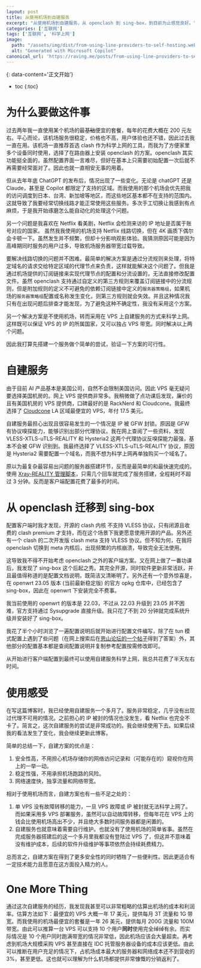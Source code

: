 ```yaml
---
layout: post
title: 从使用机场到自建服务
excerpt: "从使用机场到自建服务，从 openclash 到 sing-box，到目前为止感觉良好。"
categories: ['互联网']
tags: ['互联网', '科学上网']
image:
  path: "/assets/img/dist/from-using-line-providers-to-self-hosting.webp"
  alt: "Generated with Microsoft Copilot"
canonical_url: 'https://raving.me/posts/from-using-line-providers-to-self-hosting'
---
```


{: data-content='正文开始'}

* toc 
{:toc}
# 为什么要做这件事
过去两年我一直使用某个机场的最~~基础~~便宜的套餐，每年的花费大概在 200 元左右。平心而论，该机场服务很稳定，价格也不高，用户体验也还不错，因此过去我一直在用。该机场一直推荐首选 clash 作为科学上网的工具，而我为了方便家里多个设备同时使用，选择了在路由器上安装 openclash 的方案。openclash 其实功能挺全面的，虽然配置界面一言难尽，但好在基本上只需要初始配置一次后就不再需要经常面对了。因此也就一直相安无事的用着。

但从去年年底 ChatGPT 的发布后，情况出现了一些变化。无论是 chatGPT 还是 Claude，甚至是 Copilot 都限定了支持的区域。而我使用的那个机场会优先把我的访问调度到日本、台湾、新加坡等地区，而这些地区基本都不在支持的范围内。这就导致了我要经常切换线路才能正常使用这些服务。多次手工切换让我感到有点麻烦，于是我开始琢磨怎么能自动化的处理这个问题。

另一个问题是我喜欢在 Netflix 看美剧，Netflix 会检测来访的 IP 地址是否属于账号对应的国家。
虽然我我使用的机场支持 Netflix 线路切换，但在 4K 画质下偶尔会卡顿一下。虽然发生并不频繁，但却十分影响观影体验。我猜测原因可能是因为高峰期同时服务的用户过多，导致机场服务器带宽过载导致。

要解决线路切换的问题并不困难。最简单的解决方案是通过分流规则来处理，将特定域名的请求交给特定区域的代理节点来负责，这样就能解决这个问题了。但我是通过机场提供的订阅链接来实现代理节点的配置和分流设置的，无法直接修改配置文件。虽然 openclash 支持通过自定义的第三方规则来覆盖订阅链接中的分流规则，但是附加规则的定义不可避免的依赖订阅链接中定义的`服务器策略组`，如果机场的`服务器策略组`配置或名称发生变化，则第三方规则就会失效。并且这种情况我只有在出现问题后排查才能发现，为了避免这种不确定性，我没有采用这个方案。

另一个解决方案是不使用机场，转而采用在 VPS 上自建服务的方式来科学上网。这样既可以保证 VPS 的 IP 的所属国家，又可以独占 VPS 带宽。同时解决以上两个问题。

因此我打算先搭建一个服务做个简单的尝试，验证一下方案的可行性。

# 自建服务
由于目前 AI 产品基本是美国公司，自然不会限制美国访问。因此 VPS 毫无疑问要选择美国机房的。网上 VPS 提供商非常多。我稍微做了点功课后发现，廉价的且有美国机房的 VPS 提供商，口碑最好的是 RackNerd 和 Cloudcone。我最终选择了 [Cloudcone][] LA 区域最便宜的 VPS，年付 17.5 美元。

自建服务最担心出现且很容易发生的一个情况是 IP 被 GFW 封锁。原因是 GFW 有协议嗅探能力，能够识别出部分代理协议。我在网上查阅了一些资料，发现 VLESS-XTLS-uTLS-REALITY 和 Hysteria2 这两个代理协议反嗅探能力最强，基本不会被 GFW 识别到。我最终选择了 VLESS-XTLS-uTLS-REALITY 协议，原因是 Hysteria2 需要配置一个域名，而我不想为科学上网再单独购买一个域名了。

原以为最复杂最容易出问题的服务器搭建环节，反而是最简单的和最快速完成的。使用 [Xray-REALITY 管理脚本][]，只需几个回车就完成了服务搭建，全程耗时不超过 3 分钟。反而是客户端配置花费了最多的时间。

# 从 openclash 迁移到 sing-box
配置客户端时我才发现，开源的 clash 内核 不支持 VLESS 协议，只有闭源且收费的 clash premium 才支持，而在这个场景下我更愿意使用开源的产品。另外还有一个 clash 的二次开发版 clash meta 支持 VLESS 协议。但不知为何，在我将 openclash 切换到 meta 内核后，出现频繁的内核崩溃，导致完全无法使用。

这导致我不得不开始考虑 openclash 之外的客户端方案。又在网上做了一番功课后，我发现了 sing-box 这个后起之秀。其完全开源，同时软件更新非常活跃，并且最值得称道的是配置文档说明，既简洁又清晰明了。另外还有一个意外惊喜是，在 openwrt 23.05 版本 (当前最新稳定版) 的官方 opkg 仓库中，已经包含了 sing-box，因此在 openwrt 下安装完全不费事。

我当前使用的 openwrt 的版本是 22.03，不过从 22.03 升级到 23.05 并不困难，官方支持通过 Sysupgrade 直接升级。我只花了不到 20 分钟就完成系统升级并安装好了 sing-box。

我花了半个小时浏览了一遍配置说明后就开始进行配置文件编写，除了在 tun 模式配置上遇到了些问题（在网上搜索后在[恩山论坛的一个帖子][]得到了答案）外，其他部分的配置基本都是查阅配置说明并复制参考配置按需修改即可。

从开始进行客户端配置到最终可以使用自建服务科学上网，我总共花费了半天左右时间。

# 使用感受
在写这篇博客时，我已经使用自建服务一个多月了。服务非常稳定，几乎没有出现过代理不可用的情况。之前担心的 IP 被封的情况也没发生，看 Netflix 也完全不卡了。简言之，这次自建服务的尝试是非常成功的。我会继续使用下去。如果后续我的看法发生了变化，我会继续更新此博客。

简单的总结一下，自建方案的优点是：
1. 安全性高，不用担心机场存储你的网络访问记录和（可能存在的）窥视你在网上的一举一动。
2. 稳定性强，不用承担机场跑路的风险。
3. 网络速度快，独享流量和网络带宽。

相对于使用机场而言，自建方案也有一些不足之处的：
1. 单 VPS 没有故障转移的能力，一旦 VPS 故障或 IP 被封就无法科学上网了。而如果采用多 VPS 部署服务，虽然可以自动故障转移，但每年花在 VPS 上的钱会比使用机场高出不少，并且绝大多数时间服务器都是闲置的。
2. 自建服务也就意味着需要自行维护。也就没有了使用机场的简单省事。虽然在完成服务器搭建后的这一个多月里我都没有登陆过 VPS 了，但这并不意味着没有维护成本，后续的软件升级维护等事项依然会持续耗费精力。

总而言之，自建方案在得到了更多安全性的同时牺牲了一些便利性。因此更适合有一定技术能力且愿意在这方面投入精力的人。

# One More Thing
通过这次自建服务的经历，我发现我甚至可以非常粗略的估算出机场的成本和利润率。估算方法如下：最便宜的 VPS 大概一年 17 美元，提供每月 3T 流量和 1G 带宽。而我使用的机场最便宜的套餐是一年 26 美元，提供每月 200G 流量和 100M 带宽。由此可以推算一台 VPS 可以支持 10 个用户**同时**使用完全绰绰有余。而实际情况是 10 个用户同时跑满带宽的情况非常低，因此机场应该会大量超卖。再考虑到机场大规模采购 VPS 甚至直接在 IDC 托管服务器设备的成本应该更低。由此可以推断在用户充足的情况下，占机场成本最大的服务器和网络成本还不到营收的 3%，甚至更低。这也就可以理解为什么机场都提供非常慷慨的分销返利了。

[Cloudcone]:<https://app.cloudcone.com/?ref=11253> "Cloudcone"
[Xray-REALITY 管理脚本]:<https://github.com/zxcvos/Xray-script> "Xray-REALITY 管理脚本"

[恩山论坛的一个帖子]:<https://www.right.com.cn/forum/thread-8314833-1-1.html> "Openwrt 使用 Sing-box TUN 模式无感代理"